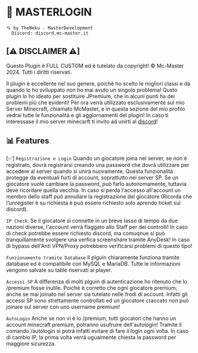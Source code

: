 # 🚀 MASTERLOGIN

```
💘 by TheNeku - MasterDevelopment
  Discord: discord.mc-master.it
```

## [⚠ DISCLAIMER ⚠]
Questo Plugin è FULL CUSTOM ed è tutelato da copyright!
© Mc-Master 2024. Tutti i diritti riservati.

Il plugin è eccellente nel suo genere, poichè ho scelto le migliori classi e da quando lo ho sviluppato non ho mai avuto un singolo problema!
Qusto plugin lo ho ideato per sostituire JPremium, che in alcuni punti ha dei problemi più che evidenti!
Per ora verrà utilizzato esclusivamente sul mio Server Minecraft, chiamato McMaster, e in questa sezione del mio profilo vedrai tutte le funzionalità e gli aggiornamenti del plugin!
In caso ti interessase il mio server minecarft ti invito ad unirti al [discord](https://discord.gg/mc-master)!


## 📊 Features

[✅] `Registrazione e Login` Quando un giocatore joina nel server, se non è registrato, dovrà registrarsi creando una password che dovrà utilizzare per accedere al server quando si unirà nuovamente. Questa funzionalità protegge da eventuali furti di account, soprattutto nei server SP. Se un giocatore vuole cambiare la password, può farlo autonomamente, tuttavia deve ricordare quella vecchia. In caso si perda l'accesso all'account un membro dello staff può annullare la registrazione del giocatore (Ricorda che l'unregister è su richiesta è può essere richiesto solo aprendo ticket sul discord).

`IP Check`: Se il giocatore si connette in un breve lasso di tempo da due nazioni diverse, l'account verrà flaggato allo Staff per dei controlli! In caso di check potrebbe essere richiesto discord, ma comuqnue si può tranquillamente svolgere una verfica screenshare tramite AnyDesk! In caso di bypass dell'Anti VPN/Proxy potrebbero verificarsi problemi di questo tipo!

`Funzionamento tramite Database` Il plguin chiaramente funziona tramite database ed è compatibile con MySQL e MariaDB. Tutte le informazioni vengono salvate su table riservati ai player.

`Accessi SP` A differenza di molti plguin di autenticazione ho ritenuto che lo /premium fosse inutile. Poichè è corretto che ogni giocatore premium, anche se mai joinato nel server sia tutelato nelle frodi di account. Infatti gli accessi SP sono strettamente controllati ed un giocatore craccato non può joinare sul server con uno username premium! 

`AutoLogin` Anche se non vi è lo /premium, tutti giocatori che hanno un account minecraft premium, potranno usufruire dell'autologin! Tramite il comando /autologin si potrà infatti evitare di fare il login ogni volta.
In caso di cambio IP, la prima volta verrà ugualmente chiesta la password per maggiore sicurezza.

